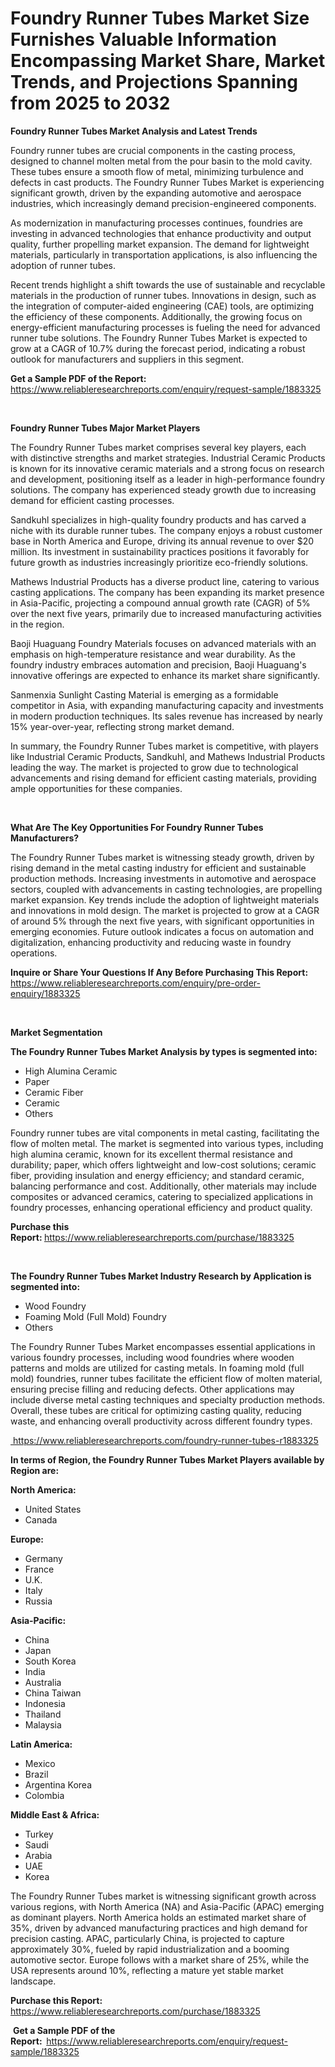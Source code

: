 <p><h1>Foundry Runner Tubes Market Size Furnishes Valuable Information Encompassing Market Share, Market Trends, and Projections Spanning from 2025 to 2032</h1></p><p><strong>Foundry Runner Tubes Market Analysis and Latest Trends</strong></p>
<p><p>Foundry runner tubes are crucial components in the casting process, designed to channel molten metal from the pour basin to the mold cavity. These tubes ensure a smooth flow of metal, minimizing turbulence and defects in cast products. The Foundry Runner Tubes Market is experiencing significant growth, driven by the expanding automotive and aerospace industries, which increasingly demand precision-engineered components. </p><p>As modernization in manufacturing processes continues, foundries are investing in advanced technologies that enhance productivity and output quality, further propelling market expansion. The demand for lightweight materials, particularly in transportation applications, is also influencing the adoption of runner tubes.</p><p>Recent trends highlight a shift towards the use of sustainable and recyclable materials in the production of runner tubes. Innovations in design, such as the integration of computer-aided engineering (CAE) tools, are optimizing the efficiency of these components. Additionally, the growing focus on energy-efficient manufacturing processes is fueling the need for advanced runner tube solutions. The Foundry Runner Tubes Market is expected to grow at a CAGR of 10.7% during the forecast period, indicating a robust outlook for manufacturers and suppliers in this segment.</p></p>
<p><strong>Get a Sample PDF of the Report:&nbsp;</strong> <a href="https://www.reliableresearchreports.com/enquiry/request-sample/1883325?utm_campaign=3308&utm_medium=2&utm_source=Github&utm_content=ia&utm_term=16042025&utm_id=foundry-runner-tubes">https://www.reliableresearchreports.com/enquiry/request-sample/1883325</a></p>
<p>&nbsp;</p>
<p><strong>Foundry Runner Tubes Major Market Players</strong></p>
<p><p>The Foundry Runner Tubes market comprises several key players, each with distinctive strengths and market strategies. Industrial Ceramic Products is known for its innovative ceramic materials and a strong focus on research and development, positioning itself as a leader in high-performance foundry solutions. The company has experienced steady growth due to increasing demand for efficient casting processes.</p><p>Sandkuhl specializes in high-quality foundry products and has carved a niche with its durable runner tubes. The company enjoys a robust customer base in North America and Europe, driving its annual revenue to over $20 million. Its investment in sustainability practices positions it favorably for future growth as industries increasingly prioritize eco-friendly solutions.</p><p>Mathews Industrial Products has a diverse product line, catering to various casting applications. The company has been expanding its market presence in Asia-Pacific, projecting a compound annual growth rate (CAGR) of 5% over the next five years, primarily due to increased manufacturing activities in the region.</p><p>Baoji Huaguang Foundry Materials focuses on advanced materials with an emphasis on high-temperature resistance and wear durability. As the foundry industry embraces automation and precision, Baoji Huaguang's innovative offerings are expected to enhance its market share significantly.</p><p>Sanmenxia Sunlight Casting Material is emerging as a formidable competitor in Asia, with expanding manufacturing capacity and investments in modern production techniques. Its sales revenue has increased by nearly 15% year-over-year, reflecting strong market demand.</p><p>In summary, the Foundry Runner Tubes market is competitive, with players like Industrial Ceramic Products, Sandkuhl, and Mathews Industrial Products leading the way. The market is projected to grow due to technological advancements and rising demand for efficient casting materials, providing ample opportunities for these companies.</p></p>
<p>&nbsp;</p>
<p><strong>What Are The Key Opportunities For Foundry Runner Tubes Manufacturers?</strong></p>
<p><p>The Foundry Runner Tubes market is witnessing steady growth, driven by rising demand in the metal casting industry for efficient and sustainable production methods. Increasing investments in automotive and aerospace sectors, coupled with advancements in casting technologies, are propelling market expansion. Key trends include the adoption of lightweight materials and innovations in mold design. The market is projected to grow at a CAGR of around 5% through the next five years, with significant opportunities in emerging economies. Future outlook indicates a focus on automation and digitalization, enhancing productivity and reducing waste in foundry operations.</p></p>
<p><strong>Inquire or Share Your Questions If Any Before Purchasing This Report:</strong> <a href="https://www.reliableresearchreports.com/enquiry/pre-order-enquiry/1883325?utm_campaign=3308&utm_medium=2&utm_source=Github&utm_content=ia&utm_term=16042025&utm_id=foundry-runner-tubes">https://www.reliableresearchreports.com/enquiry/pre-order-enquiry/1883325</a></p>
<p>&nbsp;</p>
<p><strong>Market Segmentation</strong></p>
<p><strong>The Foundry Runner Tubes Market Analysis by types is segmented into:</strong></p>
<p><ul><li>High Alumina Ceramic</li><li>Paper</li><li>Ceramic Fiber</li><li>Ceramic</li><li>Others</li></ul></p>
<p><p>Foundry runner tubes are vital components in metal casting, facilitating the flow of molten metal. The market is segmented into various types, including high alumina ceramic, known for its excellent thermal resistance and durability; paper, which offers lightweight and low-cost solutions; ceramic fiber, providing insulation and energy efficiency; and standard ceramic, balancing performance and cost. Additionally, other materials may include composites or advanced ceramics, catering to specialized applications in foundry processes, enhancing operational efficiency and product quality.</p></p>
<p><strong>Purchase this Report:&nbsp;</strong><a href="https://www.reliableresearchreports.com/purchase/1883325?utm_campaign=3308&utm_medium=2&utm_source=Github&utm_content=ia&utm_term=16042025&utm_id=foundry-runner-tubes">https://www.reliableresearchreports.com/purchase/1883325</a></p>
<p>&nbsp;</p>
<p><strong>The Foundry Runner Tubes Market Industry Research by Application is segmented into:</strong></p>
<p><ul><li>Wood Foundry</li><li>Foaming Mold (Full Mold) Foundry</li><li>Others</li></ul></p>
<p><p>The Foundry Runner Tubes Market encompasses essential applications in various foundry processes, including wood foundries where wooden patterns and molds are utilized for casting metals. In foaming mold (full mold) foundries, runner tubes facilitate the efficient flow of molten material, ensuring precise filling and reducing defects. Other applications may include diverse metal casting techniques and specialty production methods. Overall, these tubes are critical for optimizing casting quality, reducing waste, and enhancing overall productivity across different foundry types.</p></p>
<p><a href="https://www.reliableresearchreports.com/foundry-runner-tubes-r1883325?utm_campaign=3308&utm_medium=2&utm_source=Github&utm_content=ia&utm_term=16042025&utm_id=foundry-runner-tubes">&nbsp;https://www.reliableresearchreports.com/foundry-runner-tubes-r1883325</a></p>
<p><strong>In terms of Region, the Foundry Runner Tubes Market Players available by Region are:</strong></p>
<p>
    <p> <strong> North America: </strong>
        <ul>
            <li>United States</li>
            <li>Canada</li>
        </ul>
        </p> 
    <p> <strong> Europe: </strong>
        <ul>
            <li>Germany</li>
            <li>France</li>
            <li>U.K.</li>
            <li>Italy</li>
            <li>Russia</li>
        </ul>
        </p> 
    <p> <strong> Asia-Pacific: </strong>
        <ul>
            <li>China</li>
            <li>Japan</li>
            <li>South Korea</li>
            <li>India</li>
            <li>Australia</li>
            <li>China Taiwan</li>
            <li>Indonesia</li>
            <li>Thailand</li>
            <li>Malaysia</li>
        </ul>
        </p> 
    <p> <strong> Latin America: </strong>
        <ul>
            <li>Mexico</li>
            <li>Brazil</li>
            <li>Argentina Korea</li>
            <li>Colombia</li>
        </ul>
        </p> 
    <p> <strong> Middle East & Africa: </strong>
        <ul>
            <li>Turkey</li>
            <li>Saudi</li>
            <li>Arabia</li>
            <li>UAE</li>
            <li>Korea</li>
        </ul>
    </p>
    </p>
<p><p>The Foundry Runner Tubes market is witnessing significant growth across various regions, with North America (NA) and Asia-Pacific (APAC) emerging as dominant players. North America holds an estimated market share of 35%, driven by advanced manufacturing practices and high demand for precision casting. APAC, particularly China, is projected to capture approximately 30%, fueled by rapid industrialization and a booming automotive sector. Europe follows with a market share of 25%, while the USA represents around 10%, reflecting a mature yet stable market landscape.</p></p>
<p><strong>Purchase this Report: </strong><a href="https://www.reliableresearchreports.com/purchase/1883325?utm_campaign=3308&utm_medium=2&utm_source=Github&utm_content=ia&utm_term=16042025&utm_id=foundry-runner-tubes">https://www.reliableresearchreports.com/purchase/1883325</a></p>
<p>&nbsp;<strong>Get a Sample PDF of the Report:&nbsp;&nbsp;</strong><a href="https://www.reliableresearchreports.com/enquiry/request-sample/1883325?utm_campaign=3308&utm_medium=2&utm_source=Github&utm_content=ia&utm_term=16042025&utm_id=foundry-runner-tubes">https://www.reliableresearchreports.com/enquiry/request-sample/1883325</a></p>
<p><strong></strong></p>
<p><p></p><p></p><p></p></p>